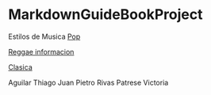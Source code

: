# MarkdownGuideBookProject
Estilos de Musica 
[Pop](pop.md)

[Reggae informacion](reggaeinformación.md)

[Clasica](Musica_Clasica.md)

Aguilar Thiago
Juan Pietro
Rivas Patrese Victoria
